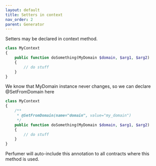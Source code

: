 ```yaml
---
layout: default
title: Setters in context
nav_order: 2
parent: Generator
---
```


Setters may be declared in context method.

```php
class MyContext
{
    public function doSomething(MyDomain $domain, $arg1, $arg2)
    {
        // do stuff
    }
}
```

We know that MyDomain instance never changes, so we can declare @SetFromDomain here

```php
class MyContext
{
    /**
     * @SetFromDomain(name="domain", value="my_domain")
     */
    public function doSomething(MyDomain $domain, $arg1, $arg2)
    {
        // do stuff
    }
}
```

Perfumer will auto-include this annotation to all contracts where this method is used.